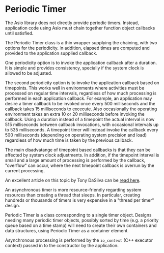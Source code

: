 # Periodic Timer

The Asio library does not directly provide periodic timers. Instead, application code using Asio must chain together function object callbacks until satisfied.

The Periodic Timer class is a thin wrapper supplying the chaining, with two options for the periodicity. In addition, elapsed times are computed and provided to the application supplied callback.

One periodicity option is to invoke the application callback after a duration. It is simple and provides consistency, specially if the system clock is allowed to be adjusted.

The second periodicity option is to invoke the application callback based on timepoints. This works well in environments where activities must be processed on regular time intervals, regardless of how much processing is performed in each application callback. For example, an application may desire a timer callback to be invoked once every 500 milliseconds and the callback takes 15 milliseconds to excecute. Also occasionally the operating environment takes an extra 10 or 20 milliseconds before invoking the callback. Using a duration instead of a timepoint the actual interval is now 515 milliseconds between callback invocations, with occasional intervals up to 535 milliseconds. A timepoint timer will instead invoke the callback every 500 milliseconds (depending on operating system precision and load) regardless of how much time is taken by the previous callback.

The main disadvatange of timepoint based callbacks is that they can be affected by system clock adjustments. In addition, if the timepoint interval is small and a large amount of processing is performed by the callback, "overflow" can occur, where the next timepoint callback is overrun by the current processing.

An excellent article on this topic by Tony DaSilva can be [read here](http://bulldozer00.com/2013/12/27/periodic-processing-with-standard-c11-facilities/).

An asynchronous timer is more resource-friendly regarding system resources than creating a thread that sleeps. In particular, creating hundreds or thousands of timers is very expensive in a "thread per timer" design.

Periodic Timer is a class corresponding to a single timer object. Designs needing many periodic timer objects, possibly sorted by time (e.g. a priority queue based on a time stamp) will need to create their own containers and data structures, using Periodic Timer as a container element.

Asynchronous processing is performed by the `io_context` (C++ executor context) passed in to the constructor by the application.

